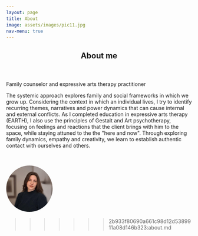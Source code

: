 ```yaml
---
layout: page
title: About
image: assets/images/pic11.jpg
nav-menu: true
---
```


<!-- Main -->
<div id="main" class="alt">

<!-- One -->
<section id="one">
	<div class="inner">
		<header class="major">
			<h1>About me</h1>
		</header>

<!-- Content -->
<p>Family counselor and expressive arts therapy practitioner</p>


<p>The systemic approach explores family and social frameworks in which we grow up. Considering the context in which an individual lives, I try to identify recurring themes, narratives and power dynamics that can cause internal and external conflicts.
As I completed education in expressive arts therapy (EARTH), I also use the principles of Gestalt and Art psychotherapy, focusing on feelings and reactions that the client brings with him to the space, while staying attuned to the the "here and now". Through exploring family dynamics, empathy and creativity, we learn to establish authentic contact with ourselves and others.</p>

<!-- Image -->
<img src="/assets/images/nelapic.jpeg" alt="About me photo"
     style="max-width: 25%; height: auto; margin-top: 2rem; border-radius: 50%;" />
>>>>>>> 2b933f80690a661c98d12d5389911a08d146b323:about.md
